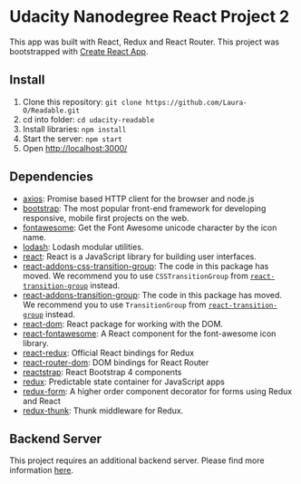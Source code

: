 # Udacity Nanodegree React Project 2

This app was built with React, Redux and React Router. This project was bootstrapped with [Create React App](https://github.com/facebookincubator/create-react-app).

## Install
1. Clone this repository: `git clone https://github.com/Laura-O/Readable.git`
2. cd into folder: `cd udacity-readable`
3. Install libraries: `npm install`
4. Start the server: `npm start`
5. Open [http://localhost:3000/](http://localhost:3000/)

## Dependencies

- [axios](https://github.com/mzabriskie/axios): Promise based HTTP client for the browser and node.js
- [bootstrap](https://github.com/twbs/bootstrap): The most popular front-end framework for developing responsive, mobile first projects on the web.
- [fontawesome](https://github.com/moqmar/node-fontawesome): Get the Font Awesome unicode character by the icon name.
- [lodash](https://github.com/lodash/lodash): Lodash modular utilities.
- [react](https://github.com/facebook/react): React is a JavaScript library for building user interfaces.
- [react-addons-css-transition-group](https://github.com/facebook/react): The code in this package has moved. We recommend you to use `CSSTransitionGroup` from [`react-transition-group`](https://github.com/reactjs/react-transition-group) instead.
- [react-addons-transition-group](https://github.com/facebook/react): The code in this package has moved. We recommend you to use `TransitionGroup` from [`react-transition-group`](https://github.com/reactjs/react-transition-group) instead.
- [react-dom](https://github.com/facebook/react): React package for working with the DOM.
- [react-fontawesome](https://github.com/danawoodman/react-fontawesome): A React component for the font-awesome icon library.
- [react-redux](https://github.com/reactjs/react-redux): Official React bindings for Redux
- [react-router-dom](https://github.com/ReactTraining/react-router): DOM bindings for React Router
- [reactstrap](https://github.com/reactstrap/reactstrap): React Bootstrap 4 components
- [redux](https://github.com/reactjs/redux): Predictable state container for JavaScript apps
- [redux-form](https://github.com/erikras/redux-form): A higher order component decorator for forms using Redux and React
- [redux-thunk](https://github.com/gaearon/redux-thunk): Thunk middleware for Redux.


## Backend Server
This project requires an additional backend server. Please find more information [here](https://github.com/fade2g/reactnd-project-readable-starter).
